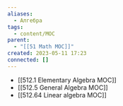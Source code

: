 ```yaml
---
aliases:
  - Алгебра
tags:
  - content/MOC
parent:
  - "[[51 Math MOC]]"
created: 2023-05-11 17:23
connected: []
---
```

- [[512.1 Elementary Algebra MOC]]
- [[512.5 General Algebra MOC]]
- [[512.64  Linear algebra MOC]]
